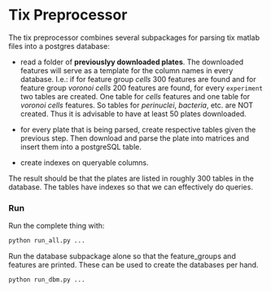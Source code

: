 Tix Preprocessor
================

The tix preprocessor combines several subpackages for parsing tix matlab files into a postgres database:

* read a folder of **previouslyy downloaded plates**. The downloaded features will serve as a template for the column names in every database.
I.e.: if for feature group *cells* 300 features are found and for feature group *voronoi cells* 200 features are found, for every `experiment` two tables are created.
One table for *cells* features and one table for *voronoi cells* features. So tables for *perinuclei*, *bacteria*, etc. are NOT created. Thus it is advisable to have at least 50 plates downloaded.

* for every plate that is being parsed, create respective tables given the previous step. Then download and parse the plate into matrices and insert them into a postgreSQL table.

* create indexes on queryable columns.

The result should be that the plates are listed in roughly 300 tables in the database. The tables have indexes so that we can effectively do queries.

### Run

Run the complete thing with:

```sh
python run_all.py ...
```

Run the database subpackage alone so that the feature_groups and features are printed. These can be used to create the databases per hand.

```sh
python run_dbm.py ...
```


